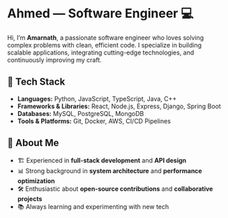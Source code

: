 # Ahmed — Software Engineer 💻

Hi, I’m **Amarnath**, a passionate software engineer who loves solving complex problems with clean, efficient code. I specialize in building scalable applications, integrating cutting-edge technologies, and continuously improving my craft.

## 🔧 Tech Stack
- **Languages:** Python, JavaScript, TypeScript, Java, C++
- **Frameworks & Libraries:** React, Node.js, Express, Django, Spring Boot
- **Databases:** MySQL, PostgreSQL, MongoDB
- **Tools & Platforms:** Git, Docker, AWS, CI/CD Pipelines

## 🚀 About Me
- 🏗 Experienced in **full-stack development** and **API design**
- 📊 Strong background in **system architecture** and **performance optimization**
- 🛠 Enthusiastic about **open-source contributions** and **collaborative projects**
- 📚 Always learning and experimenting with new tech
